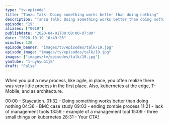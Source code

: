 ```yaml
---
type: "tv-episode"
title: "Tanzu Talk: Doing something works better than doing nothing"
description: "Tanzu Talk: Doing something works better than doing nothing"
episode: "19"
aliases: ["0019"]
publishdate: "2020-04-01T00:00:00-07:00"
date: "2020-10-19 10:49:26"
minutes: 120
episode_banner: "images/tv/episodes/talk/19.jpg"
episode_image: "images/tv/episodes/talk/19.jpg"
images: ["images/tv/episodes/talk/19.jpg"]
youtube: "1-uyAyuG1j8"
draft: "False"
---
```


When you put a new process, like agile, in place, you often realize there was very little process in the first place. Also, kubernetes at the edge, T-Mobile, and as architecture.

00:00 - Staycation.
01:32 - Doing something works better than doing nothing
04:36 - BMC case study
09:03 - ending zombie process
11:21 - lack of management tools
13:59 - example of a management tool
15:09 - three small things on kubernetes
28:31 - Your CTA!